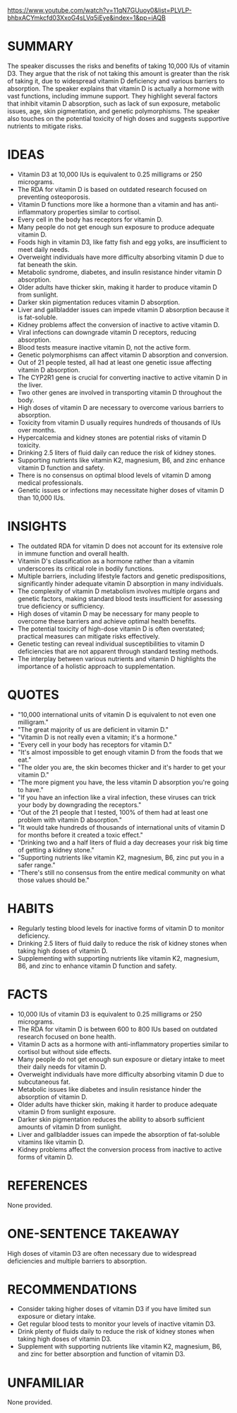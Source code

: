 https://www.youtube.com/watch?v=11qN7GUuoy0&list=PLVLP-bhbxACYmkcfd03XxoG4sLVq5iEye&index=1&pp=iAQB
# SUMMARY

The speaker discusses the risks and benefits of taking 10,000 IUs of vitamin D3. They argue that the risk of not taking this amount is greater than the risk of taking it, due to widespread vitamin D deficiency and various barriers to absorption. The speaker explains that vitamin D is actually a hormone with vast functions, including immune support. They highlight several factors that inhibit vitamin D absorption, such as lack of sun exposure, metabolic issues, age, skin pigmentation, and genetic polymorphisms. The speaker also touches on the potential toxicity of high doses and suggests supportive nutrients to mitigate risks.

# IDEAS

- Vitamin D3 at 10,000 IUs is equivalent to 0.25 milligrams or 250 micrograms.
- The RDA for vitamin D is based on outdated research focused on preventing osteoporosis.
- Vitamin D functions more like a hormone than a vitamin and has anti-inflammatory properties similar to cortisol.
- Every cell in the body has receptors for vitamin D.
- Many people do not get enough sun exposure to produce adequate vitamin D.
- Foods high in vitamin D3, like fatty fish and egg yolks, are insufficient to meet daily needs.
- Overweight individuals have more difficulty absorbing vitamin D due to fat beneath the skin.
- Metabolic syndrome, diabetes, and insulin resistance hinder vitamin D absorption.
- Older adults have thicker skin, making it harder to produce vitamin D from sunlight.
- Darker skin pigmentation reduces vitamin D absorption.
- Liver and gallbladder issues can impede vitamin D absorption because it is fat-soluble.
- Kidney problems affect the conversion of inactive to active vitamin D.
- Viral infections can downgrade vitamin D receptors, reducing absorption.
- Blood tests measure inactive vitamin D, not the active form.
- Genetic polymorphisms can affect vitamin D absorption and conversion.
- Out of 21 people tested, all had at least one genetic issue affecting vitamin D absorption.
- The CYP2R1 gene is crucial for converting inactive to active vitamin D in the liver.
- Two other genes are involved in transporting vitamin D throughout the body.
- High doses of vitamin D are necessary to overcome various barriers to absorption.
- Toxicity from vitamin D usually requires hundreds of thousands of IUs over months.
- Hypercalcemia and kidney stones are potential risks of vitamin D toxicity.
- Drinking 2.5 liters of fluid daily can reduce the risk of kidney stones.
- Supporting nutrients like vitamin K2, magnesium, B6, and zinc enhance vitamin D function and safety.
- There is no consensus on optimal blood levels of vitamin D among medical professionals.
- Genetic issues or infections may necessitate higher doses of vitamin D than 10,000 IUs.

# INSIGHTS

- The outdated RDA for vitamin D does not account for its extensive role in immune function and overall health.
- Vitamin D's classification as a hormone rather than a vitamin underscores its critical role in bodily functions.
- Multiple barriers, including lifestyle factors and genetic predispositions, significantly hinder adequate vitamin D absorption in many individuals.
- The complexity of vitamin D metabolism involves multiple organs and genetic factors, making standard blood tests insufficient for assessing true deficiency or sufficiency.
- High doses of vitamin D may be necessary for many people to overcome these barriers and achieve optimal health benefits.
- The potential toxicity of high-dose vitamin D is often overstated; practical measures can mitigate risks effectively.
- Genetic testing can reveal individual susceptibilities to vitamin D deficiencies that are not apparent through standard testing methods.
- The interplay between various nutrients and vitamin D highlights the importance of a holistic approach to supplementation.

# QUOTES

- "10,000 international units of vitamin D is equivalent to not even one milligram."
- "The great majority of us are deficient in vitamin D."
- "Vitamin D is not really even a vitamin; it's a hormone."
- "Every cell in your body has receptors for vitamin D."
- "It's almost impossible to get enough vitamin D from the foods that we eat."
- "The older you are, the skin becomes thicker and it's harder to get your vitamin D."
- "The more pigment you have, the less vitamin D absorption you're going to have."
- "If you have an infection like a viral infection, these viruses can trick your body by downgrading the receptors."
- "Out of the 21 people that I tested, 100% of them had at least one problem with vitamin D absorption."
- "It would take hundreds of thousands of international units of vitamin D for months before it created a toxic effect."
- "Drinking two and a half liters of fluid a day decreases your risk big time of getting a kidney stone."
- "Supporting nutrients like vitamin K2, magnesium, B6, zinc put you in a safer range."
- "There's still no consensus from the entire medical community on what those values should be."

# HABITS

- Regularly testing blood levels for inactive forms of vitamin D to monitor deficiency.
- Drinking 2.5 liters of fluid daily to reduce the risk of kidney stones when taking high doses of vitamin D.
- Supplementing with supporting nutrients like vitamin K2, magnesium, B6, and zinc to enhance vitamin D function and safety.

# FACTS

- 10,000 IUs of vitamin D3 is equivalent to 0.25 milligrams or 250 micrograms.
- The RDA for vitamin D is between 600 to 800 IUs based on outdated research focused on bone health.
- Vitamin D acts as a hormone with anti-inflammatory properties similar to cortisol but without side effects.
- Many people do not get enough sun exposure or dietary intake to meet their daily needs for vitamin D.
- Overweight individuals have more difficulty absorbing vitamin D due to subcutaneous fat.
- Metabolic issues like diabetes and insulin resistance hinder the absorption of vitamin D.
- Older adults have thicker skin, making it harder to produce adequate vitamin D from sunlight exposure.
- Darker skin pigmentation reduces the ability to absorb sufficient amounts of vitamin D from sunlight.
- Liver and gallbladder issues can impede the absorption of fat-soluble vitamins like vitamin D.
- Kidney problems affect the conversion process from inactive to active forms of vitamin D.

# REFERENCES

None provided.

# ONE-SENTENCE TAKEAWAY

High doses of vitamin D3 are often necessary due to widespread deficiencies and multiple barriers to absorption.

# RECOMMENDATIONS

- Consider taking higher doses of vitamin D3 if you have limited sun exposure or dietary intake.
- Get regular blood tests to monitor your levels of inactive vitamin D3.
- Drink plenty of fluids daily to reduce the risk of kidney stones when taking high doses of vitamin D3.
- Supplement with supporting nutrients like vitamin K2, magnesium, B6, and zinc for better absorption and function of vitamin D3.

# UNFAMILIAR

None provided.
